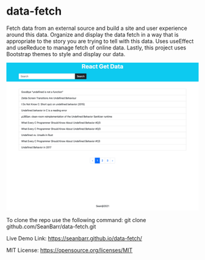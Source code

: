 # data-fetch
Fetch data from an external source and build a site and user experience around this data.
Organize and display the data fetch in a way that is appropriate to the story you are trying to tell with this data.
Uses useEffect and useReduce to manage fetch of online data.
Lastly, this project uses Bootstrap themes to style and display our data.

![datafetch preview image](https://github.com/SeanBarr/data-fetch/blob/main/image/preview.png?raw=true)

To clone the repo use the following command: 
git clone github.com/SeanBarr/data-fetch.git

Live Demo Link: 
https://seanbarr.github.io/data-fetch/

MIT License: 
https://opensource.org/licenses/MIT